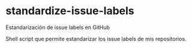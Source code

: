 # standardize-issue-labels
Estandarización de issue labels en GitHub

Shell script que permite estandarizar los issue labels de mis repositorios.
